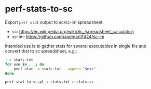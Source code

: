 # perf-stats-to-sc

Export `perf stat` output to sc/sc-im spreadsheet.

- sc: https://en.wikipedia.org/wiki/Sc_(spreadsheet_calculator)
- sc-im: https://github.com/andmarti1424/sc-im

Intended use is to gather stats for several executables in single file and convert that to sc spreadsheet, e.g.:

```sh
: > stats.txt
for exe in ...; do
    perf stat -o stats.txt --append "$exe"
done

perf-stat-to-sc.pl < stats.txt > stats.sc
```

